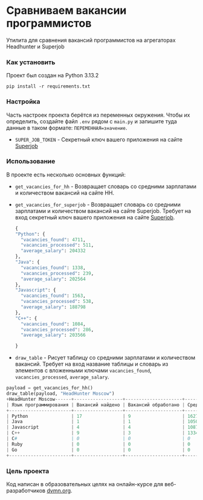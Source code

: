 # Сравниваем вакансии программистов

Утилита для сравнения вакансий программистов на агрегаторах Headhunter и Superjob

### Как установить

Проект был создан на Python 3.13.2
```
pip install -r requirements.txt
```

### Настройка

Часть настроек проекта берётся из переменных окружения. Чтобы их определить, создайте файл `.env` рядом с `main.py` и запишите туда данные в таком формате: `ПЕРЕМЕННАЯ=значение`.
* `SUPER_JOB_TOKEN` - Секретный ключ вашего приложения на сайте [Superjob](https://api.superjob.ru/)

### Использование

В проекте есть несколько основных функций:
* `get_vacancies_for_hh` - Возвращает словарь со средними зарплатами и количеством вакансий на сайте HH.
* `get_vacancies_for_superjob` - Возвращает словарь со средними зарплатами и количеством вакансий на сайте Superjob. Требует на вход секретный ключ вашего приложения на сайте [Superjob](https://api.superjob.ru/).

  ```python
  {
  "Python": {
    "vacancies_found": 4711,
    "vacancies_processed": 511,
    "average_salary": 204332
  },
  "Java": {
    "vacancies_found": 1338,
    "vacancies_processed": 239,
    "average_salary": 202564
  },
  "Javascript": {
    "vacancies_found": 1563,
    "vacancies_processed": 538,
    "average_salary": 188798
  },
  "C++": {
    "vacancies_found": 1084,
    "vacancies_processed": 286,
    "average_salary": 203566

  }
  ```
* `draw_table` - Рисует таблицу со средними зарплатами и количеством вакансий. Требует на вход название таблицы и словарь из элементов с вложенными ключами `vacancies_found`, `vacancies_processed`, `average_salary`.
```python
payload = get_vacancies_for_hh()
draw_table(payload, "HeadHunter Moscow")
+HeadHunter Moscow------+------------------+---------------------+------------------+
| Язык программирования | Вакансий найдено | Вакансий обработано | Средняя зарплата |
+-----------------------+------------------+---------------------+------------------+
| Python                | 17               | 9                   | 162777           |
| Java                  | 1                | 1                   | 105000           |
| Javascript            | 4                | 4                   | 108700           |
| C++                   | 9                | 3                   | 133400           |
| C#                    | 0                | 0                   | 0                |
| Ruby                  | 0                | 0                   | 0                |
| Go                    | 0                | 0                   | 0                |
+-----------------------+------------------+---------------------+------------------+
```

### Цель проекта

Код написан в образовательных целях на онлайн-курсе для веб-разработчиков [dvmn.org](https://dvmn.org/).
